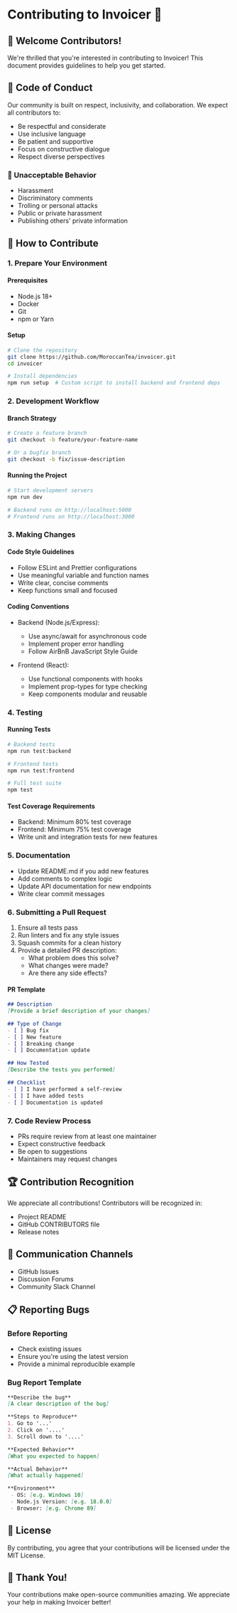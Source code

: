# Contributing to Invoicer 🤝

## 🌟 Welcome Contributors!

We're thrilled that you're interested in contributing to Invoicer! This document provides guidelines to help you get started.

## 📜 Code of Conduct

Our community is built on respect, inclusivity, and collaboration. We expect all contributors to:

- Be respectful and considerate
- Use inclusive language
- Be patient and supportive
- Focus on constructive dialogue
- Respect diverse perspectives

### 🚫 Unacceptable Behavior
- Harassment
- Discriminatory comments
- Trolling or personal attacks
- Public or private harassment
- Publishing others' private information

## 🚀 How to Contribute

### 1. Prepare Your Environment

#### Prerequisites
- Node.js 18+
- Docker
- Git
- npm or Yarn

#### Setup
```bash
# Clone the repository
git clone https://github.com/MoroccanTea/invoicer.git
cd invoicer

# Install dependencies
npm run setup  # Custom script to install backend and frontend deps
```

### 2. Development Workflow

#### Branch Strategy
```bash
# Create a feature branch
git checkout -b feature/your-feature-name

# Or a bugfix branch
git checkout -b fix/issue-description
```

#### Running the Project
```bash
# Start development servers
npm run dev

# Backend runs on http://localhost:5000
# Frontend runs on http://localhost:3000
```

### 3. Making Changes

#### Code Style Guidelines
- Follow ESLint and Prettier configurations
- Use meaningful variable and function names
- Write clear, concise comments
- Keep functions small and focused

#### Coding Conventions
- Backend (Node.js/Express):
  - Use async/await for asynchronous code
  - Implement proper error handling
  - Follow AirBnB JavaScript Style Guide

- Frontend (React):
  - Use functional components with hooks
  - Implement prop-types for type checking
  - Keep components modular and reusable

### 4. Testing

#### Running Tests
```bash
# Backend tests
npm run test:backend

# Frontend tests
npm run test:frontend

# Full test suite
npm test
```

#### Test Coverage Requirements
- Backend: Minimum 80% test coverage
- Frontend: Minimum 75% test coverage
- Write unit and integration tests for new features

### 5. Documentation

- Update README.md if you add new features
- Add comments to complex logic
- Update API documentation for new endpoints
- Write clear commit messages

### 6. Submitting a Pull Request

1. Ensure all tests pass
2. Run linters and fix any style issues
3. Squash commits for a clean history
4. Provide a detailed PR description:
   - What problem does this solve?
   - What changes were made?
   - Are there any side effects?

#### PR Template
```markdown
## Description
[Provide a brief description of your changes]

## Type of Change
- [ ] Bug fix
- [ ] New feature
- [ ] Breaking change
- [ ] Documentation update

## How Tested
[Describe the tests you performed]

## Checklist
- [ ] I have performed a self-review
- [ ] I have added tests
- [ ] Documentation is updated
```

### 7. Code Review Process

- PRs require review from at least one maintainer
- Expect constructive feedback
- Be open to suggestions
- Maintainers may request changes

## 🏆 Contribution Recognition

We appreciate all contributions! Contributors will be recognized in:
- Project README
- GitHub CONTRIBUTORS file
- Release notes

## 💬 Communication Channels

- GitHub Issues
- Discussion Forums
- Community Slack Channel

## 📋 Reporting Bugs

### Before Reporting
- Check existing issues
- Ensure you're using the latest version
- Provide a minimal reproducible example

### Bug Report Template
```markdown
**Describe the bug**
[A clear description of the bug]

**Steps to Reproduce**
1. Go to '...'
2. Click on '....'
3. Scroll down to '....'

**Expected Behavior**
[What you expected to happen]

**Actual Behavior**
[What actually happened]

**Environment**
 - OS: [e.g. Windows 10]
 - Node.js Version: [e.g. 18.0.0]
 - Browser: [e.g. Chrome 89]
```

## 📜 License

By contributing, you agree that your contributions will be licensed under the MIT License.

## 🙏 Thank You!

Your contributions make open-source communities amazing. We appreciate your help in making Invoicer better!
